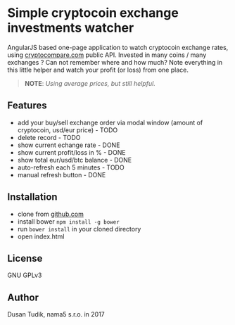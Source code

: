 # Simple cryptocoin exchange investments watcher
 
AngularJS based one-page application to watch cryptocoin exchange rates, using [cryptocompare.com](http://cryptocompare.com) public API.
Invested in many coins / many exchanges ? Can not remember where and how much?
Note everything in this little helper and watch your profit (or loss) from one place.

> **NOTE**: *Using average prices, but still helpful.*

## Features
- add your buy/sell exchange order via modal window (amount of cryptocoin, usd/eur price) - TODO
- delete record - TODO
- show current echange rate - DONE
- show current profit/loss in % - DONE
- show total eur/usd/btc balance - DONE
- auto-refresh each 5 minutes - TODO
- manual refresh button - DONE

## Installation
- clone from [github.com](https://github.com/tamarokun/cryptocoin-watcher)
- install bower ```npm install -g bower```
- run ```bower install``` in your cloned directory
- open index.html

## License
GNU GPLv3

## Author
Dusan Tudik, nama5 s.r.o. in 2017